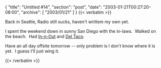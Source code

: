 {
  "title": "Untitled #14",
  "section": "post",
  "date": "2003-01-21T00:27:20-08:00",
  "archive": [
    "2003/01/21"
  ]
}
{{< verbatim >}}
<P>Back in Seattle, Radio still sucks, haven't writtem my own yet.</P>
<P>I spent the weekend down in sunny San Diego with the in-laws.&nbsp; Walked on the beach.&nbsp; Had <A href="http://www.in-n-out.com/">In-n-Out</A> and <A href="http://www.deltaco.com/">Del Taco</A>.</P>
<P>Have an all day offsite tomorrow -- only problem is I don't know where it is yet.&nbsp; I guess I'll just wing it.</P>
{{< /verbatim >}}
